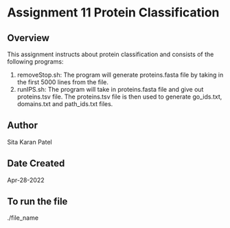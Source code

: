 # Assignment 11  Protein Classification

## Overview

This assignment instructs about protein classification and consists of the following programs:
1. removeStop.sh: The program will generate proteins.fasta file by taking in the first 5000 lines from the file.
2. runIPS.sh: The program will take in proteins.fasta file and give out proteins.tsv file. 
The proteins.tsv file is then used to generate go_ids.txt, domains.txt and path_ids.txt files.


## Author

Sita Karan Patel

## Date Created

Apr-28-2022

## To run the file

./file_name
